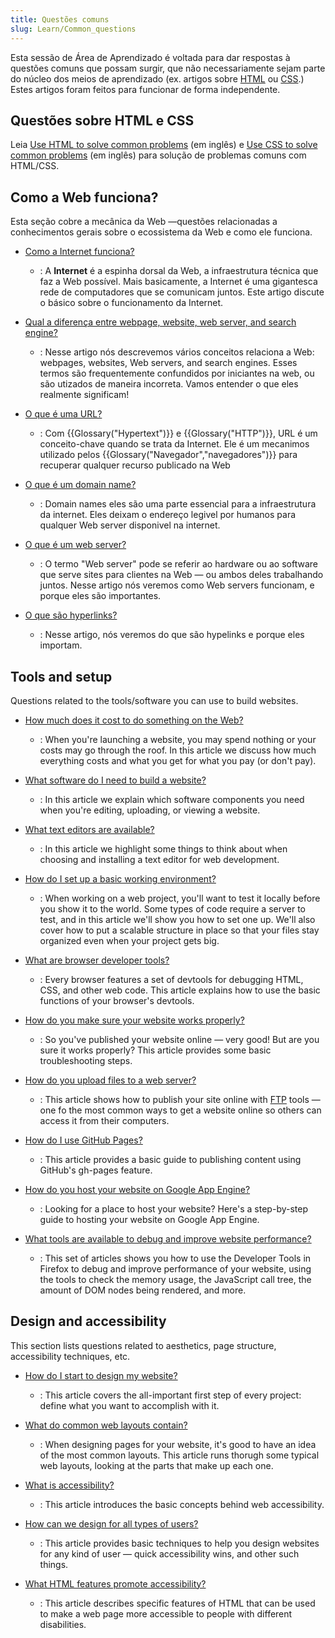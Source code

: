 ```yaml
---
title: Questões comuns
slug: Learn/Common_questions
---
```


Esta sessão de Área de Aprendizado é voltada para dar respostas à questões comuns que possam surgir, que não necessariamente sejam parte do núcleo dos meios de aprendizado (ex. artigos sobre [HTML](/pt-BR/docs/Learn/HTML) ou [CSS](/pt-BR/docs/Learn/CSS).) Estes artigos foram feitos para funcionar de forma independente.

## Questões sobre HTML e CSS

Leia [Use HTML to solve common problems](/pt-BR/docs/Learn/HTML/Howto) (em inglês) e [Use CSS to solve common problems](/pt-BR/docs/Learn/CSS/Howto) (em inglês) para solução de problemas comuns com HTML/CSS.

## Como a Web funciona?

Esta seção cobre a mecânica da Web —questões relacionadas a conhecimentos gerais sobre o ecossistema da Web e como ele funciona.

- [Como a Internet funciona?](/pt-BR/docs/Learn/Common_questions/Web_mechanics/How_does_the_Internet_work)

  - : A **Internet** é a espinha dorsal da Web, a infraestrutura técnica que faz a Web possível. Mais basicamente, a Internet é uma gigantesca rede de computadores que se comunicam juntos. Este artigo discute o básico sobre o funcionamento da Internet.

- [Qual a diferença entre webpage, website, web server, and search engine?](/pt-BR/docs/Learn/Common_questions/Web_mechanics/Pages_sites_servers_and_search_engines)

  - : Nesse artigo nós descrevemos vários conceitos relaciona a Web: webpages, websites, Web servers, and search engines. Esses termos são frequentemente confundidos por iniciantes na web, ou são utizados de maneira incorreta. Vamos entender o que eles realmente significam!

- [O que é uma URL?](/pt-BR/docs/Learn/Common_questions/Web_mechanics/What_is_a_URL)

  - : Com {{Glossary("Hypertext")}} e {{Glossary("HTTP")}}, URL é um conceito-chave quando se trata da Internet. Ele é um mecanimos utilizado pelos {{Glossary("Navegador","navegadores")}} para recuperar qualquer recurso publicado na Web

- [O que é um domain name?](/pt-BR/docs/Learn/Common_questions/Web_mechanics/What_is_a_domain_name)

  - : Domain names eles são uma parte essencial para a infraestrutura da internet. Eles deixam o endereço legivel por humanos para qualquer Web server disponivel na internet.

- [O que é um web server?](/pt-BR/docs/Learn/Common_questions/Web_mechanics/What_is_a_web_server)

  - : O termo "Web server" pode se referir ao hardware ou ao software que serve sites para clientes na Web — ou ambos deles trabalhando juntos. Nesse artigo nós veremos como Web servers funcionam, e porque eles são importantes.

- [O que são hyperlinks?](/pt-BR/docs/Learn/Common_questions/Web_mechanics/What_are_hyperlinks)

  - : Nesse artigo, nós veremos do que são hypelinks e porque eles importam.

## Tools and setup

Questions related to the tools/software you can use to build websites.

- [How much does it cost to do something on the Web?](/pt-BR/docs/Learn/Common_questions/Tools_and_setup/How_much_does_it_cost)

  - : When you're launching a website, you may spend nothing or your costs may go through the roof. In this article we discuss how much everything costs and what you get for what you pay (or don't pay).

- [What software do I need to build a website?](/pt-BR/docs/Learn/Common_questions/Tools_and_setup/What_software_do_I_need)

  - : In this article we explain which software components you need when you're editing, uploading, or viewing a website.

- [What text editors are available?](/pt-BR/docs/Learn/Common_questions/Tools_and_setup/Available_text_editors)

  - : In this article we highlight some things to think about when choosing and installing a text editor for web development.

- [How do I set up a basic working environment?](/pt-BR/docs/Learn/Common_questions/Tools_and_setup/set_up_a_local_testing_server)

  - : When working on a web project, you'll want to test it locally before you show it to the world. Some types of code require a server to test, and in this article we'll show you how to set one up. We'll also cover how to put a scalable structure in place so that your files stay organized even when your project gets big.

- [What are browser developer tools?](/pt-BR/docs/Learn/Common_questions/Tools_and_setup/What_are_browser_developer_tools)

  - : Every browser features a set of devtools for debugging HTML, CSS, and other web code. This article explains how to use the basic functions of your browser's devtools.

- [How do you make sure your website works properly?](/pt-BR/docs/Learn/Common_questions/Tools_and_setup/Checking_that_your_web_site_is_working_properly)

  - : So you've published your website online — very good! But are you sure it works properly? This article provides some basic troubleshooting steps.

- [How do you upload files to a web server?](/pt-BR/docs/Learn/Common_questions/Tools_and_setup/Upload_files_to_a_web_server)

  - : This article shows how to publish your site online with [FTP](/pt-BR/docs/Glossary/FTP) tools — one fo the most common ways to get a website online so others can access it from their computers.

- [How do I use GitHub Pages?](/pt-BR/docs/Learn/Common_questions/Tools_and_setup/Using_GitHub_pages)

  - : This article provides a basic guide to publishing content using GitHub's gh-pages feature.

- [How do you host your website on Google App Engine?](/en-US/docs/Learn/Common_questions/Tools_and_setup/How_do_you_host_your_website_on_Google_App_Engine)

  - : Looking for a place to host your website? Here's a step-by-step guide to hosting your website on Google App Engine.

- [What tools are available to debug and improve website performance?](https://firefox-source-docs.mozilla.org/devtools-user/performance/index.html)

  - : This set of articles shows you how to use the Developer Tools in Firefox to debug and improve performance of your website, using the tools to check the memory usage, the JavaScript call tree, the amount of DOM nodes being rendered, and more.

## Design and accessibility

This section lists questions related to aesthetics, page structure, accessibility techniques, etc.

- [How do I start to design my website?](/pt-BR/docs/Learn/Common_questions/Design_and_accessibility/Thinking_before_coding)

  - : This article covers the all-important first step of every project: define what you want to accomplish with it.

- [What do common web layouts contain?](/pt-BR/docs/Learn/Common_questions/Design_and_accessibility/Common_web_layouts)

  - : When designing pages for your website, it's good to have an idea of the most common layouts. This article runs thorugh some typical web layouts, looking at the parts that make up each one.

- [What is accessibility?](/pt-BR/docs/Learn/Common_questions/Design_and_accessibility/What_is_accessibility)

  - : This article introduces the basic concepts behind web accessibility.

- [How can we design for all types of users?](/pt-BR/docs/Learn/Common_questions/Design_and_accessibility/Design_for_all_types_of_users)

  - : This article provides basic techniques to help you design websites for any kind of user — quick accessibility wins, and other such things.

- [What HTML features promote accessibility?](/pt-BR/docs/Learn/Common_questions/Design_and_accessibility/HTML_features_for_accessibility)

  - : This article describes specific features of HTML that can be used to make a web page more accessible to people with different disabilities.
